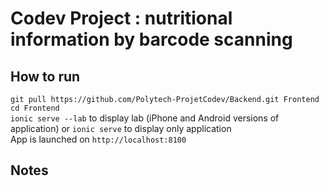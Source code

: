 # Codev Project : nutritional information by barcode scanning
## How to run
`git pull https://github.com/Polytech-ProjetCodev/Backend.git Frontend`  
`cd Frontend`  
`ionic serve --lab` to display lab (iPhone and Android versions of application) or `ionic serve` to display only application  
App is launched on `http://localhost:8100`  


## Notes
